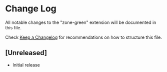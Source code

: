 # Change Log

All notable changes to the "zone-green" extension will be documented in this file.

Check [Keep a Changelog](http://keepachangelog.com/) for recommendations on how to structure this file.

## [Unreleased]

- Initial release
